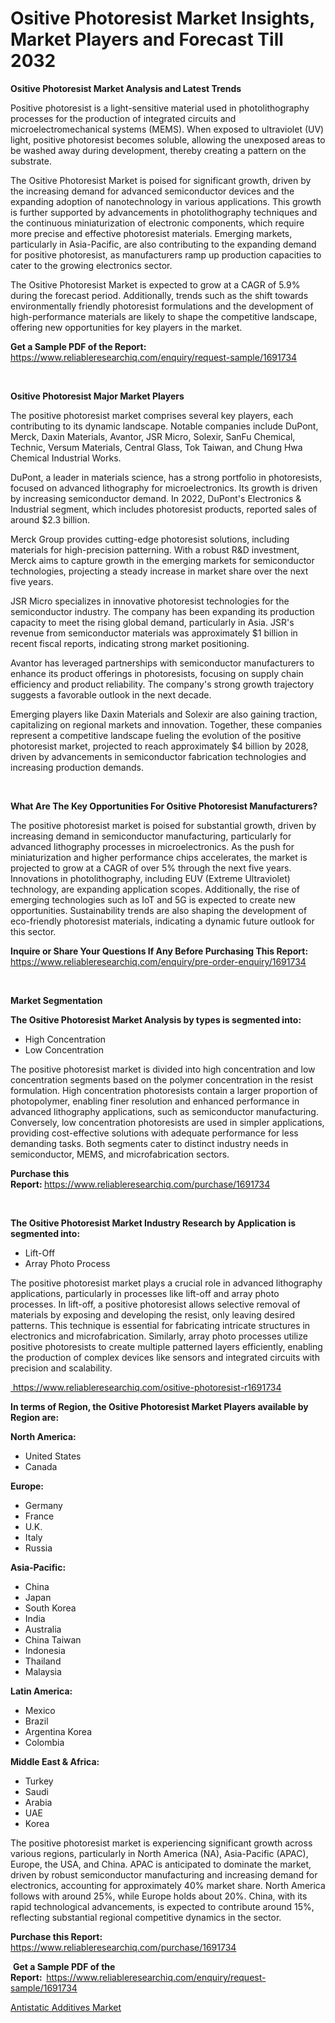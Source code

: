 <p><h1>Ositive Photoresist Market Insights, Market Players and Forecast Till 2032</h1></p><p><strong>Ositive Photoresist Market Analysis and Latest Trends</strong></p>
<p><p>Positive photoresist is a light-sensitive material used in photolithography processes for the production of integrated circuits and microelectromechanical systems (MEMS). When exposed to ultraviolet (UV) light, positive photoresist becomes soluble, allowing the unexposed areas to be washed away during development, thereby creating a pattern on the substrate.</p><p>The Ositive Photoresist Market is poised for significant growth, driven by the increasing demand for advanced semiconductor devices and the expanding adoption of nanotechnology in various applications. This growth is further supported by advancements in photolithography techniques and the continuous miniaturization of electronic components, which require more precise and effective photoresist materials. Emerging markets, particularly in Asia-Pacific, are also contributing to the expanding demand for positive photoresist, as manufacturers ramp up production capacities to cater to the growing electronics sector.</p><p>The Ositive Photoresist Market is expected to grow at a CAGR of 5.9% during the forecast period. Additionally, trends such as the shift towards environmentally friendly photoresist formulations and the development of high-performance materials are likely to shape the competitive landscape, offering new opportunities for key players in the market.</p></p>
<p><strong>Get a Sample PDF of the Report:&nbsp;</strong> <a href="https://www.reliableresearchiq.com/enquiry/request-sample/1691734?utm_campaign=2277&utm_medium=2&utm_source=Github&utm_content=ia&utm_term=27032025&utm_id=ositive-photoresist">https://www.reliableresearchiq.com/enquiry/request-sample/1691734</a></p>
<p>&nbsp;</p>
<p><strong>Ositive Photoresist Major Market Players</strong></p>
<p><p>The positive photoresist market comprises several key players, each contributing to its dynamic landscape. Notable companies include DuPont, Merck, Daxin Materials, Avantor, JSR Micro, Solexir, SanFu Chemical, Technic, Versum Materials, Central Glass, Tok Taiwan, and Chung Hwa Chemical Industrial Works.</p><p>DuPont, a leader in materials science, has a strong portfolio in photoresists, focused on advanced lithography for microelectronics. Its growth is driven by increasing semiconductor demand. In 2022, DuPont's Electronics & Industrial segment, which includes photoresist products, reported sales of around $2.3 billion.</p><p>Merck Group provides cutting-edge photoresist solutions, including materials for high-precision patterning. With a robust R&D investment, Merck aims to capture growth in the emerging markets for semiconductor technologies, projecting a steady increase in market share over the next five years.</p><p>JSR Micro specializes in innovative photoresist technologies for the semiconductor industry. The company has been expanding its production capacity to meet the rising global demand, particularly in Asia. JSR's revenue from semiconductor materials was approximately $1 billion in recent fiscal reports, indicating strong market positioning.</p><p>Avantor has leveraged partnerships with semiconductor manufacturers to enhance its product offerings in photoresists, focusing on supply chain efficiency and product reliability. The company's strong growth trajectory suggests a favorable outlook in the next decade.</p><p>Emerging players like Daxin Materials and Solexir are also gaining traction, capitalizing on regional markets and innovation. Together, these companies represent a competitive landscape fueling the evolution of the positive photoresist market, projected to reach approximately $4 billion by 2028, driven by advancements in semiconductor fabrication technologies and increasing production demands.</p></p>
<p>&nbsp;</p>
<p><strong>What Are The Key Opportunities For Ositive Photoresist Manufacturers?</strong></p>
<p><p>The positive photoresist market is poised for substantial growth, driven by increasing demand in semiconductor manufacturing, particularly for advanced lithography processes in microelectronics. As the push for miniaturization and higher performance chips accelerates, the market is projected to grow at a CAGR of over 5% through the next five years. Innovations in photolithography, including EUV (Extreme Ultraviolet) technology, are expanding application scopes. Additionally, the rise of emerging technologies such as IoT and 5G is expected to create new opportunities. Sustainability trends are also shaping the development of eco-friendly photoresist materials, indicating a dynamic future outlook for this sector.</p></p>
<p><strong>Inquire or Share Your Questions If Any Before Purchasing This Report:</strong> <a href="https://www.reliableresearchiq.com/enquiry/pre-order-enquiry/1691734?utm_campaign=2277&utm_medium=2&utm_source=Github&utm_content=ia&utm_term=27032025&utm_id=ositive-photoresist">https://www.reliableresearchiq.com/enquiry/pre-order-enquiry/1691734</a></p>
<p>&nbsp;</p>
<p><strong>Market Segmentation</strong></p>
<p><strong>The Ositive Photoresist Market Analysis by types is segmented into:</strong></p>
<p><ul><li>High Concentration</li><li>Low Concentration</li></ul></p>
<p><p>The positive photoresist market is divided into high concentration and low concentration segments based on the polymer concentration in the resist formulation. High concentration photoresists contain a larger proportion of photopolymer, enabling finer resolution and enhanced performance in advanced lithography applications, such as semiconductor manufacturing. Conversely, low concentration photoresists are used in simpler applications, providing cost-effective solutions with adequate performance for less demanding tasks. Both segments cater to distinct industry needs in semiconductor, MEMS, and microfabrication sectors.</p></p>
<p><strong>Purchase this Report:&nbsp;</strong><a href="https://www.reliableresearchiq.com/purchase/1691734?utm_campaign=2277&utm_medium=2&utm_source=Github&utm_content=ia&utm_term=27032025&utm_id=ositive-photoresist">https://www.reliableresearchiq.com/purchase/1691734</a></p>
<p>&nbsp;</p>
<p><strong>The Ositive Photoresist Market Industry Research by Application is segmented into:</strong></p>
<p><ul><li>Lift-Off</li><li>Array Photo Process</li></ul></p>
<p><p>The positive photoresist market plays a crucial role in advanced lithography applications, particularly in processes like lift-off and array photo processes. In lift-off, a positive photoresist allows selective removal of materials by exposing and developing the resist, only leaving desired patterns. This technique is essential for fabricating intricate structures in electronics and microfabrication. Similarly, array photo processes utilize positive photoresists to create multiple patterned layers efficiently, enabling the production of complex devices like sensors and integrated circuits with precision and scalability.</p></p>
<p><a href="https://www.reliableresearchiq.com/ositive-photoresist-r1691734?utm_campaign=2277&utm_medium=2&utm_source=Github&utm_content=ia&utm_term=27032025&utm_id=ositive-photoresist">&nbsp;https://www.reliableresearchiq.com/ositive-photoresist-r1691734</a></p>
<p><strong>In terms of Region, the Ositive Photoresist Market Players available by Region are:</strong></p>
<p>
    <p> <strong> North America: </strong>
        <ul>
            <li>United States</li>
            <li>Canada</li>
        </ul>
        </p> 
    <p> <strong> Europe: </strong>
        <ul>
            <li>Germany</li>
            <li>France</li>
            <li>U.K.</li>
            <li>Italy</li>
            <li>Russia</li>
        </ul>
        </p> 
    <p> <strong> Asia-Pacific: </strong>
        <ul>
            <li>China</li>
            <li>Japan</li>
            <li>South Korea</li>
            <li>India</li>
            <li>Australia</li>
            <li>China Taiwan</li>
            <li>Indonesia</li>
            <li>Thailand</li>
            <li>Malaysia</li>
        </ul>
        </p> 
    <p> <strong> Latin America: </strong>
        <ul>
            <li>Mexico</li>
            <li>Brazil</li>
            <li>Argentina Korea</li>
            <li>Colombia</li>
        </ul>
        </p> 
    <p> <strong> Middle East & Africa: </strong>
        <ul>
            <li>Turkey</li>
            <li>Saudi</li>
            <li>Arabia</li>
            <li>UAE</li>
            <li>Korea</li>
        </ul>
    </p>
    </p>
<p><p>The positive photoresist market is experiencing significant growth across various regions, particularly in North America (NA), Asia-Pacific (APAC), Europe, the USA, and China. APAC is anticipated to dominate the market, driven by robust semiconductor manufacturing and increasing demand for electronics, accounting for approximately 40% market share. North America follows with around 25%, while Europe holds about 20%. China, with its rapid technological advancements, is expected to contribute around 15%, reflecting substantial regional competitive dynamics in the sector.</p></p>
<p><strong>Purchase this Report: </strong><a href="https://www.reliableresearchiq.com/purchase/1691734?utm_campaign=2277&utm_medium=2&utm_source=Github&utm_content=ia&utm_term=27032025&utm_id=ositive-photoresist">https://www.reliableresearchiq.com/purchase/1691734</a></p>
<p>&nbsp;<strong>Get a Sample PDF of the Report:&nbsp;&nbsp;</strong><a href="https://www.reliableresearchiq.com/enquiry/request-sample/1691734?utm_campaign=2277&utm_medium=2&utm_source=Github&utm_content=ia&utm_term=27032025&utm_id=ositive-photoresist">https://www.reliableresearchiq.com/enquiry/request-sample/1691734</a></p>
<p><strong></strong></p>
<p><p><a href="https://github.com/DixieGrimes/Market-Research-Report-List-2/blob/main/antistatic-additives-market.md?utm_campaign=2277&utm_medium=2&utm_source=Github&utm_content=ia&utm_term=27032025&utm_id=ositive-photoresist">Antistatic Additives Market</a></p></p>